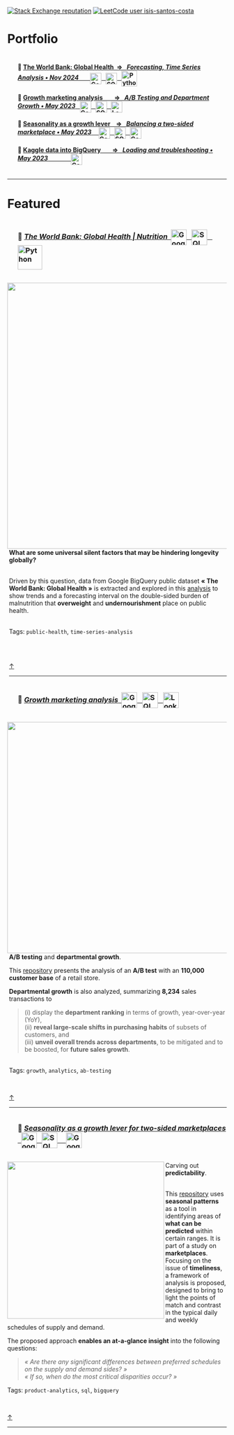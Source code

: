 <!-- ----------------------------------------------------------------------------------------------------------------------------------- -->
<!--
**IsisSantosCosta/IsisSantosCosta** is a ✨ _special_ ✨ repository because its `README.md` (this file) appears on your GitHub profile.

Here are some ideas to get you started:

- 🔭 I’m currently working on ...
- 🌱 I’m currently learning ...
- 👯 I’m looking to collaborate on ...
- 🤔 I’m looking for help with ...
- 💬 Ask me about ...
- 📫 How to reach me: ...
- 😄 Pronouns: ...
- ⚡ Fun fact: ...
-->
<!-- ----------------------------------------------------------------------------------------------------------------------------------- -->
<!-- Intro -->

<!-- [![portfolio stars](https://img.shields.io/github/stars/isis-santos-costa?style=social)](https://github.com/isis-santos-costa/) -->
<!-- [![🔥 freeCodeCamp points](https://img.shields.io/freecodecamp/points/isis-santos-costa?label=%F0%9F%94%A5%20freeCodeCamp%20points)](https://www.freecodecamp.org/isis-santos-costa/) -->
<!-- ![profile views](https://komarev.com/ghpvc/?username=isis-santos-costa&label=profile+views&color=aaaaaa) -->
<!-- [![commit activity](https://img.shields.io/github/commit-activity/m/isis-santos-costa/when-riders-meet-drivers?label=commit%20activity%20%28portfolio%29)](https://github.com/isis-santos-costa/when-riders-meet-drivers/) -->

<!-- [![stackoverflow reputation](https://img.shields.io/stackexchange/stackoverflow/r/7865030?color=brightgreen)](https://stackoverflow.com/users/7865030/isis-santos-costa/) -->
[![Stack Exchange reputation](https://img.shields.io/stackexchange/stackoverflow/r/7865030?style=flat&logo=stackoverflow&label=Stack%20Overflow%20%E2%80%A2%20Reputation&color=brightgreen)](https://stackoverflow.com/users/7865030/%c3%8dsis-santos-costa?tab=answers&sort=votes) <!-- https://shields.io/badges/stack-exchange-reputation -->
[![LeetCode user isis-santos-costa](https://img.shields.io/badge/dynamic/json?style=flat&color=purple&label=LeetCode%20%E2%80%A2%20Solved&query=solved&url=https%3A%2F%2Fleetcode-badge.vercel.app%2Fapi%2Fusers%2Fisis-santos-costa&logo=leetcode&logoColor=yellow)](https://leetcode.com/isis-santos-costa/) <!-- https://leetcard.jacoblin.cool/ -->
<!-- [![product analytics certified](https://img.shields.io/badge/product%20analytics%20certified-%F0%9F%8E%93-fff)](https://www.credly.com/badges/04d9aa52-5b65-41e3-8fa3-ba34cf279790) -->
<!-- [![Data Analyst](https://img.shields.io/badge/%20data%20analyst-%E2%98%95-purple)](https://www.linkedin.com/in/isis-santos-costa/)   -->

<!-- ----------------------------------------------------------------------------------------------------------------------------------- -->
<!-- Hi --> 
<!-- ```  

 👋 Hi! I'm Isis • interested in 💬 product data | b2b saas | plg 🧘 yoga 🌲 being outdoors with Lili 🐕  

``` -->

<!-- ----------------------------------------------------------------------------------------------------------------------------------- -->
<!-- Portfolio --> 
# Portfolio  
 
<div id="user-content-toc"><ul><summary><h4 style="display: inline-block;"> 
     📌 <a href='https://www.kaggle.com/code/isissantoscosta/time-series-the-world-bank-global-health/' target='_blank'>
      The World Bank: Global Health &nbsp;⇒ &nbsp; <i>Forecasting, Time Series Analysis • Nov 2024</i>
      &nbsp;&nbsp;&nbsp;&nbsp;&nbsp;&nbsp;&nbsp;<img src='img/Google-BigQuery.png' height=26 alt='Google BigQuery' valign='middle'></img>
      &nbsp;&nbsp;<img src='img/SQL.png'             height=26 alt='SQL'             valign='middle'></img>
      &nbsp;&nbsp;<img src='img/python.png'          height=36 alt='Python'          valign='middle'></img>
     </a><br><br>
     📌 <a href='https://github.com/isis-santos-costa/growth-marketing/'>
      Growth marketing analysis &nbsp;&nbsp;&nbsp;&nbsp;&nbsp;&nbsp; ⇒ &nbsp; <i>A/B Testing and Department Growth • May 2023</i>
      &nbsp;&nbsp;<img src='img/Google-BigQuery.png' height=26 alt='Google BigQuery' valign='middle'></img>
      &nbsp;&nbsp;<img src='img/SQL.png'             height=26 alt='SQL'             valign='middle'></img>
      &nbsp;&nbsp;<img src='img/Looker-Studio.png'   height=26 alt='Looker Studio'   valign='middle'></img>
     </a><br><br>
     📌 <a href='https://github.com/isis-santos-costa/when-riders-meet-drivers/blob/main/data-analysis.md'>
      Seasonality as a growth lever &nbsp;&nbsp; ⇒ &nbsp; <i>Balancing a two-sided marketplace • May 2023</i>
      &nbsp;
      &nbsp;&nbsp;<img src='img/Google-BigQuery.png' height=26 alt='Google BigQuery' valign='middle'></img>
      &nbsp;&nbsp;<img src='img/SQL.png'             height=26 alt='SQL'             valign='middle'></img>
      &nbsp;&nbsp;<img src='img/Google-Sheets.png'   height=26 alt='Google Sheets'   valign='middle'></img>
     </a><br><br>
     📌 <a href='https://github.com/isis-santos-costa/kaggle-datasets-in-bigquery/'>
      Kaggle data into BigQuery &nbsp;&nbsp;&nbsp;&nbsp;&nbsp;&nbsp; ⇒ &nbsp; <i>Loading and troubleshooting • May 2023</i>
      &nbsp;&nbsp;&nbsp;&nbsp;&nbsp;&nbsp;&nbsp;&nbsp;&nbsp;&nbsp;&nbsp;&nbsp;
      &nbsp;&nbsp;<img src='img/Google-BigQuery.png' height=26 alt='Google BigQuery' valign='middle'></img>
     </a>
</h4></summary></ul></div>

___

<!-- ----------------------------------------------------------------------------------------------------------------------------------- -->
# Featured

<!-- ----------------------------------------------------------------------------------------------------------------------------------- -->
<!-- Featured # 1 --> 
<!-- the-world-bank-global-health -->

<div id="user-content-toc"><ul><summary><h3 style="display: inline-block;"> 
     📍 <a href='https://www.kaggle.com/code/isissantoscosta/time-series-the-world-bank-global-health/' target='_blank'>
 <i>The World Bank: Global Health | Nutrition</i> 
      &nbsp;<img src='img/Google-BigQuery.png' height=36 alt='Google BigQuery' valign='middle'></img>
&nbsp;&nbsp;<img src='img/SQL.png'             height=36 alt='SQL'             valign='middle'></img>
&nbsp;&nbsp;<img src='img/python.png'          height=56 alt='Python'          valign='middle'></img>
     </a></h3></summary>
</ul></div>

<img src='img/global-overweight-undernourishment.gif' width=610 align='left'>
<img width=1 height=397 align='left'> <!-- As the padding around a gif is zero, this 'zero width' image was added to let the text breath -->

**What are some universal silent factors that may be hindering longevity globally?**  <br><br>  

Driven by this question, data from Google BigQuery public dataset **« The World Bank: Global Health »** is extracted and explored in this <a href='https://www.kaggle.com/code/isissantoscosta/time-series-the-world-bank-global-health/' target='_blank'>analysis</a> to show trends and a forecasting interval on the double-sided burden of malnutrition that **overweight** and **undernourishment** place on public health.

<br>Tags: `public-health`, `time-series-analysis`  

<br><br>

[↑](#portfolio)

___

<!-- ----------------------------------------------------------------------------------------------------------------------------------- -->
<!-- Featured # 2 --> 
<!-- growth-marketing -->

<div id="user-content-toc"><ul><summary><h3 style="display: inline-block;"> 
     📍 <a href='https://github.com/isis-santos-costa/growth-marketing/'>
 <i>Growth marketing analysis</i> 
      &nbsp;<img src='img/Google-BigQuery.png' height=36 alt='Google BigQuery' valign='middle'></img>
&nbsp;&nbsp;<img src='img/SQL.png'             height=36 alt='SQL'             valign='middle'></img>
&nbsp;&nbsp;<img src='img/Looker-Studio.png'   height=36 alt='Looker Studio'   valign='middle'></img>
     </a></h3></summary>
</ul></div>

<img src='img/department-growth.gif' width=530 align='left'>
<img width=1 height=397 align='left'> <!-- As the padding around a gif is zero, this 'zero width' image was added to let the text breath -->

**A/B testing** and **departmental growth**.  <br>  

This <a href='https://github.com/isis-santos-costa/growth-marketing/'>repository</a> presents the analysis of an <b>A/B test</b> with an <b>110,000 customer base</b> of a retail store.<br>

<b>Departmental growth</b> is also analyzed, summarizing <b>8,234</b> sales transactions to 
> (i) display the <b>department ranking</b> in terms of growth, year-over-year (YoY),  
> (ii) <b>reveal large-scale shifts in purchasing habits</b> of subsets of customers, and  
> (iii) <b>unveil overall trends across departments</b>, to be mitigated and to be boosted, for <b>future sales growth</b>.

<br>Tags: `growth`, `analytics`, `ab-testing`  

<br>

[↑](#portfolio)

___

<!-- ----------------------------------------------------------------------------------------------------------------------------------- -->
<!-- Featured # 3 --> 
<!-- when-riders-meet-drivers -->

<div id="user-content-toc"><ul><summary><h3 style="display: inline-block;"> 
     📍 <a href='https://github.com/isis-santos-costa/when-riders-meet-drivers/blob/main/data-analysis.md'>
 <i>Seasonality as a growth lever for two-sided marketplaces</i>
&nbsp;&nbsp;<img src='img/Google-BigQuery.png' height=36 alt='Google BigQuery' valign='middle'></img>
&nbsp;&nbsp;<img src='img/SQL.png'             height=36 alt='SQL'             valign='middle'>
&nbsp;&nbsp;</img>&nbsp;&nbsp;<img src='img/Google-Sheets.png'   height=36 alt='Google Sheets'   valign='middle'></img>
     </a></h3></summary>
</ul></div>

<img src="https://github.com/isis-santos-costa/isis-santos-costa/assets/58894233/0f0291ad-678f-4691-af00-4a7caf108eef" width=360 align='left'>

Carving out <b>predictability</b>.  <br><br>  
   
This [repository](https://github.com/isis-santos-costa/when-riders-meet-drivers/blob/main/data-analysis.md) uses **seasonal patterns** as a tool in identifying areas of **what can be predicted** within certain ranges. It is part of a study on **marketplaces**. Focusing on the issue of **timeliness**, a framework of analysis is proposed, designed to bring to light the points of match and contrast in the typical daily and weekly schedules of supply and demand.  

The proposed approach **enables an at-a-glance insight** into the following questions:  

> <i> « Are there any significant differences between preferred schedules on the supply and demand sides? » </i>  
> <i> « If so, when do the most critical disparities occur? » </i>

Tags: `product-analytics`, `sql`, `bigquery`  

<br>

[↑](#portfolio)

___

<!-- ----------------------------------------------------------------------------------------------------------------------------------- -->



